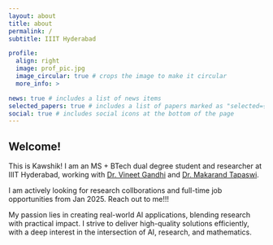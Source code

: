```yaml
---
layout: about
title: about
permalink: /
subtitle: IIIT Hyderabad

profile:
  align: right
  image: prof_pic.jpg
  image_circular: true # crops the image to make it circular
  more_info: >

news: true # includes a list of news items
selected_papers: true # includes a list of papers marked as "selected={true}"
social: true # includes social icons at the bottom of the page
---
```


## Welcome!

This is Kawshik! I am an MS + BTech dual degree student and researcher at IIIT Hyderabad, working with [Dr. Vineet Gandhi](https://faculty.iiit.ac.in/~vgandhi/) and [Dr. Makarand Tapaswi](https://makarandtapaswi.github.io/).

I am actively looking for research collborations and full-time job opportunities from Jan 2025. Reach out to me!!!

My passion lies in creating real-world AI applications, blending research with practical impact. I strive to deliver high-quality solutions efficiently, with a deep interest in the intersection of AI, research, and mathematics.


